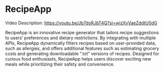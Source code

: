 # RecipeApp
Video Description: https://youtu.be/Jb7doRJbT4Q?si=wjzXvVaeZddtU0dG 

RecipeApp is an innovative recipe generator that tailors recipe suggestions to users’ preferences and dietary restrictions. By integrating with multiple APIs, RecipeApp dynamically filters recipes based on user-provided data, such as allergies, and offers additional features such as estimating grocery costs and generating downloadable “.txt” versions of recipes. Designed for curious food enthusiasts, RecipeApp helps users discover exciting new meals while prioritizing their safety and convenience. 
